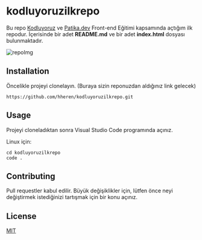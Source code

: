 # kodluyoruzilkrepo

Bu repo [Kodluyoruz](https://www.kodluyoruz.org/) ve [Patika.dev](https://patika.dev) Front-end Eğitimi kapsamında açtığım ilk repodur. İçerisinde bir adet **README.md** ve bir adet **index.html** dosyası bulunmaktadır. 

![repoImg](https://imgur.com/a/InE3yQB.png)

## Installation

Öncelikle projeyi clonelayın. (Buraya sizin reponuzdan aldığınız link gelecek)
``` 
https://github.com/hheren/kodluyoruzilkrepo.git
```  

## Usage

Projeyi cloneladıktan sonra Visual Studio Code programında açınız.

Linux için:
```  
cd kodluyoruzilkrepo
code .
```  

## Contributing

Pull requestler kabul edilir. Büyük değişiklikler için, lütfen önce neyi değiştirmek istediğinizi tartışmak için bir konu açınız.

## License

[MIT](https://choosealicense.com/licenses/mit/)
